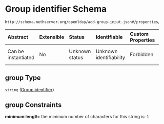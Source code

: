 # Group identifier Schema

```txt
http://schema.nethserver.org/openldap/add-group-input.json#/properties/group
```



| Abstract            | Extensible | Status         | Identifiable            | Custom Properties | Additional Properties | Access Restrictions | Defined In                                                                     |
| :------------------ | :--------- | :------------- | :---------------------- | :---------------- | :-------------------- | :------------------ | :----------------------------------------------------------------------------- |
| Can be instantiated | No         | Unknown status | Unknown identifiability | Forbidden         | Allowed               | none                | [add-group-input.json\*](openldap/add-group-input.json "open original schema") |

## group Type

`string` ([Group identifier](add-group-input-properties-group-identifier.md))

## group Constraints

**minimum length**: the minimum number of characters for this string is: `1`
